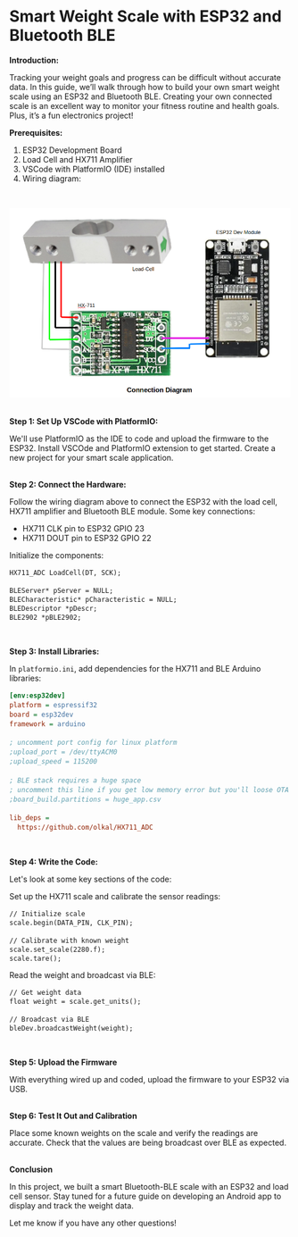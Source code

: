 # Smart Weight Scale with ESP32 and Bluetooth BLE

**Introduction:**

Tracking your weight goals and progress can be difficult without accurate data. In this guide, we’ll walk through how to build your own smart weight scale using an ESP32 and Bluetooth BLE. Creating your own connected scale is an excellent way to monitor your fitness routine and health goals. Plus, it’s a fun electronics project!

**Prerequisites:**

1. ESP32 Development Board
2. Load Cell and HX711 Amplifier
3. VSCode with PlatformIO (IDE) installed
4. Wiring diagram:
<br>

![Schematic diagram](connection_diagram.png)
<br><br>

**Step 1: Set Up VSCode with PlatformIO:**

We'll use PlatformIO as the IDE to code and upload the firmware to the ESP32. Install VSCOde and PlatformIO extension to get started. Create a new project for your smart scale application.
<br><br>

**Step 2: Connect the Hardware:**

Follow the wiring diagram above to connect the ESP32 with the load cell, HX711 amplifier and Bluetooth BLE module. Some key connections:

- HX711 CLK pin to ESP32 GPIO 23
- HX711 DOUT pin to ESP32 GPIO 22

Initialize the components:

```arduino
HX711_ADC LoadCell(DT, SCK);

BLEServer* pServer = NULL;
BLECharacteristic* pCharacteristic = NULL;
BLEDescriptor *pDescr;
BLE2902 *pBLE2902;
```
<br>

**Step 3: Install Libraries:**

In `platformio.ini`, add dependencies for the HX711 and BLE Arduino libraries:

```ini
[env:esp32dev]
platform = espressif32
board = esp32dev
framework = arduino

; uncomment port config for linux platform
;upload_port = /dev/ttyACM0
;upload_speed = 115200

; BLE stack requires a huge space
; uncomment this line if you get low memory error but you'll loose OTA capability
;board_build.partitions = huge_app.csv

lib_deps = 
  https://github.com/olkal/HX711_ADC
```
<br>

**Step 4: Write the Code:**

Let's look at some key sections of the code:

Set up the HX711 scale and calibrate the sensor readings:

```arduino
// Initialize scale
scale.begin(DATA_PIN, CLK_PIN);

// Calibrate with known weight
scale.set_scale(2280.f);
scale.tare();
```

Read the weight and broadcast via BLE:

```arduino
// Get weight data
float weight = scale.get_units();

// Broadcast via BLE
bleDev.broadcastWeight(weight);
```
<br>

**Step 5: Upload the Firmware**

With everything wired up and coded, upload the firmware to your ESP32 via USB.
<br><br>

**Step 6: Test It Out and Calibration**

Place some known weights on the scale and verify the readings are accurate. Check that the values are being broadcast over BLE as expected.
<br><br>

**Conclusion**

In this project, we built a smart Bluetooth-BLE scale with an ESP32 and load cell sensor. Stay tuned for a future guide on developing an Android app to display and track the weight data. 

Let me know if you have any other questions!
